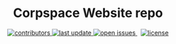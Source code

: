 <div align="center">

  <h1>Corpspace Website repo</h1>

<!-- Badges -->
<p>
    <a href="https://github.com/sulsoltanoff/corpspace-web/graphs/contributors">
        <img src="https://img.shields.io/github/contributors/sulsoltanoff/corpspace-web" alt="contributors" />
    </a>
    <a href="">
        <img src="https://img.shields.io/github/last-commit/sulsoltanoff/corpspace-web" alt="last update" />
    </a>
    <a href="https://github.com/sulsoltanoff/corpspace-web/issues/">
        <img src="https://img.shields.io/github/issues/sulsoltanoff/corpspace-web" alt="open issues" />
    </a>
    <a>
        <img src="https://img.shields.io/github/v/tag/sulsoltanoff/corpspace-web?include_prereleases&sort=semver"  alt=""/>
    </a>
    <a>
        <img src="https://img.shields.io/github/languages/code-size/sulsoltanoff/corpspace-web"  alt=""/>
    </a>
    <a href="https://github.com/sulsoltanoff/corpspace-web/blob/main/LICENSE">
        <img src="https://img.shields.io/github/license/sulsoltanoff/corpspace.svg" alt="license" />
    </a>
</p>